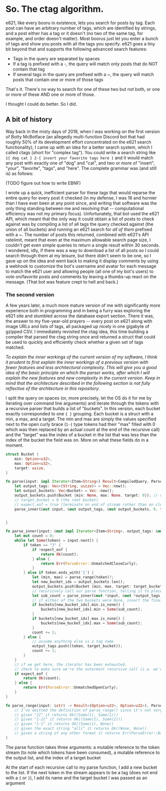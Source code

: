 So.  The ctag algorithm.
=

e621, like every booru in existence, lets you search for posts by tag.  Each post can have an arbitrary number of tags, which are identified by strings, and a post either has a tag or it doesn't (no two of the same tag, for example, and order doesn't matter).  Most boorus just let you enter a bunch of tags and show you posts with all the tags you specify.  e621 goes a tiny bit beyond that and supports the following advanced search features:

* Tags in the query are separated by spaces
* If a tag is prefixed with a -, the query will match only posts that do NOT contain that tag
* If several tags in the query are prefixed with a ~, the query will match posts that contain one or more of those tags

That's it.  There's no way to search for one of these two but not both, or one or more of these AND one or more of those.

I thought I could do better.  So I did.


## A bit of history

Way back in the misty days of 2018, when I was working on the first version of Botty McBotface (an allegedly multi-function Discord bot that had roughly 50% of its development effort concentrated on the e621 search functionality), I came up with an idea for a better search system, which I called ctags (short for "complex tag").  You could write a search string like `1{ dog cat } 2-{ insert your favorite tags here }` and it would match any post with exactly one of "dog" and "cat", and two or more of "insert", "your", "favorite", "tags", and "here".  The complete grammar was (and still is) as follows:


(TODO figure out how to write EBNF)




I wrote up a quick, inefficient parser for these tags that would reparse the entire query for every post it checked (in my defense, I was 16 and hornier than I have ever been at any point since, and writing that software was the only thing standing between me and resolving that -- computational efficiency was not my primary focus).  Unfortunately, that bot used the e621 API, which meant that the only way it could obtain a list of posts to check against was by compiling a list of all tags the query checked against (the union of all buckets) and running an e621 search for _all of them_ prefixed with a ~.  The number of posts this returned, combined with e621's API ratelimit, meant that even at the maximum allowable search page size, I couldn't get even simple queries to return a single result within 30 seconds.  I wondered, idly, if there was a way to download a list of all posts so I could search through them at my leisure, but there didn't seem to be one, so I gave up on the idea and went back to making it display comments by using a webhook to customize the bot's username and avatar for each message to match the e621 user and allowing people (all one of my bot's users) to vote on/favorite posts and comments by leaving a thumbs-up react on the message.  (That bot was feature crept to hell and back.)

### The second version

A few years later, a much more mature version of me with significantly more experience both in programming and in being a furry was exploring the e621 site and stumbled across the database export section.  There it was, the answer to my five-year-old prayers -- every post on e621 along with image URLs and lists of tags, all packaged up nicely in one gigabyte of gzipped CSV.  I immediately revisited the ctag idea, this time building a compiler that parsed the ctag string once and returned a struct that could be used to quickly and efficiently check whether a given set of tags matched.

_To explain the inner workings of the current version of my software, I think it prudent to first explain the inner workings of a previous version with fewer features and less architectural complexity.  This will give you a good idea of the basic principle on which the parser works, after which I will explain the new features and new complexity in the current version.  Keep in mind that the architecture described in the following section is not fully reflective of the architecture in this repository._

I split the query on spaces (or, more precisely, let the OS do it for me by iterating over command line arguments) and iterate through the tokens with a recursive parser that builds a list of "buckets".  In this version, each bucket exactly corresponded to one `{ }` grouping.  Each bucket is a struct with a min, a max, and a target.  The min and max are simply the values specified next to the open curly brace (`1-{` type tokens had their "max" filled with 0 which was then replaced by an actual count at the end of the recursive call) and the "target" was the index of a bucket in the list that was less than the index of the bucket the field was on.  More on what these fields do in a moment.

```rust
struct Bucket {
    min: Option<u32>,
    max: Option<u32>,
    target: usize,
}

fn parse(input: impl Iterator<Item=String>) Result<CompiledQuery, ParseError> {
    let output_tags: Vec<(String, usize)> = Vec::new();
    let output_buckets: Vec<Bucket> = Vec::new();
    output_buckets.push(Bucket {min: None, max: None, target: 0}); // doesn't matter what we set as the target for the root bucket -- it will never fill anything.
    // target_bucket = 0 (the root bucket)
    // expect_eof = true (terminate on end of stream rather than on close curly brace)
    parse_inner(&mut input, &mut output_tags, &mut output_buckets, 0, true);    


}

fn parse_inner(input: &mut impl Iterator<Item=String>, output_tags: &mut Vec<(String, usize)>, output_buckets: &mut Vec<Bucket>, target_bucket: usize, expect_eof: bool) -> Result<u32, ParseError> {
    let mut count = 0;
    while let Some(token) = input.next() {
        if token == "}" {
            if !expect_eof {
                return Ok(count);
            } else {
                return Err(ParseError::UnmatchedCloseCurly);
            }
        } else if token.ends_with('{') {
            let (min, max) = parse_range(token)?;
            let new_bucket_idx = output_buckets.len();
            output_buckets.push(Bucket {min, max, target: target_bucket});
            // recursively call our parse function, telling it to place its output into our newly created bucket.
            let sub_count = parse_inner(&mut *input, &mut *output_tags, &mut *output_buckets, new_bucket_idx, false)?;
            // if either of the two buckets were None, insert the final count of the recursive call into them.
            if buckets[new_bucket_idx].min.is_none() {
                buckets[new_bucket_idx].min = Some(sub_count);
            }
            if buckets[new_bucket_idx].max.is_none() {
                buckets[new_bucket_idx].max = Some(sub_count);
            }
            count += 1;
        } else {
            // assume anything else is a tag name
            output_tags.push((token, target_bucket));
            count += 1;
        }
    }
    // if we get here, the iterator has been exhausted.
    // check to make sure we're the outermost recursive call (i.e. we're the root bucket).
    if expect_eof {
        return Ok(count);
    } else {
        return Err(ParseError::UnmatchedOpenCurly);
    }
}

fn parse_range(input: &str) -> Result<(Option<u32>, Option<u32>), ParseError> {
    // I've omitted the definition of parse_range() since it's not very interesting and it's easier to just describe it semantically.
    // given "1{" it returns Ok((Some(1), Some(1)))
    // given "1-2{" it returns Ok((Some(1), Some(2)))
    // given "1-{" it returns Ok((Some(1), None))
    // given the exact string "all{" it returns Ok((None, None))
    // given a string of any other format it returns Err(ParseError::BadRange)
}
```

The parse function takes three arguments: a mutable reference to the token stream (to note which tokens have been consumed), a mutable reference to the output list, and the index of a target bucket

At the start of each recursive call to my parse function, I add a new bucket to the list.  If the next token in the stream appears to be a tag (does not end with a `{` or `}`), I add its name and the target bucket I was passed as an argument
